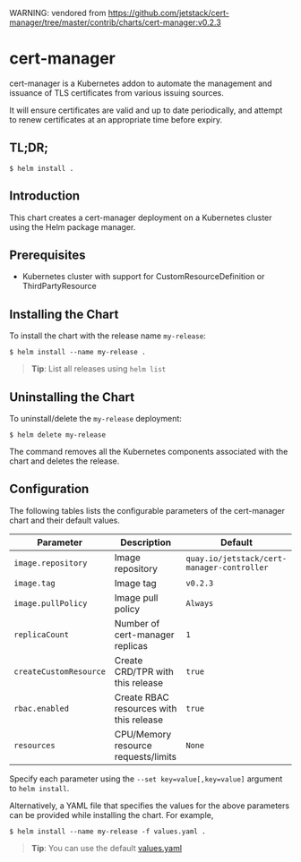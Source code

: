 WARNING: vendored from https://github.com/jetstack/cert-manager/tree/master/contrib/charts/cert-manager:v0.2.3

# cert-manager

cert-manager is a Kubernetes addon to automate the management and issuance of
TLS certificates from various issuing sources.

It will ensure certificates are valid and up to date periodically, and attempt
to renew certificates at an appropriate time before expiry.

## TL;DR;

```console
$ helm install .
```

## Introduction

This chart creates a cert-manager deployment on a Kubernetes cluster using the Helm package manager.

## Prerequisites

- Kubernetes cluster with support for CustomResourceDefinition or ThirdPartyResource

## Installing the Chart

To install the chart with the release name `my-release`:

```console
$ helm install --name my-release .
```

> **Tip**: List all releases using `helm list`

## Uninstalling the Chart

To uninstall/delete the `my-release` deployment:

```console
$ helm delete my-release
```

The command removes all the Kubernetes components associated with the chart and deletes the release.

## Configuration

The following tables lists the configurable parameters of the cert-manager chart and their default values.

| Parameter              | Description                             | Default                                        |
| ---------------------- | --------------------------------------- | ---------------------------------------------- |
| `image.repository`     | Image repository                        | `quay.io/jetstack/cert-manager-controller`     |
| `image.tag`            | Image tag                               | `v0.2.3`                                       |
| `image.pullPolicy`     | Image pull policy                       | `Always`                                       |
| `replicaCount`         | Number of cert-manager replicas         | `1`                                            |
| `createCustomResource` | Create CRD/TPR with this release        | `true`                                         |
| `rbac.enabled`         | Create RBAC resources with this release | `true`                                         |
| `resources`            | CPU/Memory resource requests/limits     | `None`                                         |

Specify each parameter using the `--set key=value[,key=value]` argument to `helm install`.

Alternatively, a YAML file that specifies the values for the above parameters can be provided while installing the chart. For example,

```console
$ helm install --name my-release -f values.yaml .
```
> **Tip**: You can use the default [values.yaml](values.yaml)

